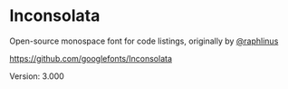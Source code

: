 # Inconsolata

Open-source monospace font for code listings, originally by [@raphlinus](https://github.com/raphlinus/)

https://github.com/googlefonts/Inconsolata

Version: 3.000
